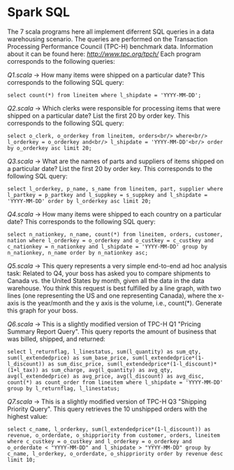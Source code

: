 # Spark SQL

The 7 scala programs here all implement diferrent SQL queries in a data warehousing scenario. The queries are performed on the Transaction Processing Performance Council (TPC-H) benchmark data. Information about it can be found here: *http://www.tpc.org/tpch/* Each program corresponds to the following queries:

*Q1.scala* -> How many items were shipped on a particular date? This corresponds to the following SQL query:

`select count(*) from lineitem where l_shipdate = 'YYYY-MM-DD';`

*Q2.scala* -> Which clerks were responsible for processing items that were shipped on a particular date? List the first 20 by order key. This corresponds to the following SQL query:

`select o_clerk, o_orderkey from lineitem, orders<br/>
where<br/>
  l_orderkey = o_orderkey and<br/>
  l_shipdate = 'YYYY-MM-DD'<br/>
order by o_orderkey asc limit 20;`

*Q3.scala* -> What are the names of parts and suppliers of items shipped on a particular date? List the first 20 by order key. This corresponds to the following SQL query:

`select l_orderkey, p_name, s_name from lineitem, part, supplier
where
  l_partkey = p_partkey and
  l_suppkey = s_suppkey and
  l_shipdate = 'YYYY-MM-DD'
order by l_orderkey asc limit 20;`

*Q4.scala* -> How many items were shipped to each country on a particular date? This corresponds to the following SQL query:

`select n_nationkey, n_name, count(*) from lineitem, orders, customer, nation
where
  l_orderkey = o_orderkey and
  o_custkey = c_custkey and
  c_nationkey = n_nationkey and
  l_shipdate = 'YYYY-MM-DD'
group by n_nationkey, n_name
order by n_nationkey asc;`

*Q5.scala* -> This query represents a very simple end-to-end ad hoc analysis task: Related to Q4, your boss has asked you to compare shipments to Canada vs. the United States by month, given all the data in the data warehouse. You think this request is best fulfilled by a line graph, with two lines (one representing the US and one representing Canada), where the x-axis is the year/month and the y axis is the volume, i.e., count(*). Generate this graph for your boss.

*Q6.scala* -> This is a slightly modified version of TPC-H Q1 "Pricing Summary Report Query". This query reports the amount of business that was billed, shipped, and returned:

`select
  l_returnflag,
  l_linestatus,
  sum(l_quantity) as sum_qty,
  sum(l_extendedprice) as sum_base_price,
  sum(l_extendedprice*(1-l_discount)) as sum_disc_price,
  sum(l_extendedprice*(1-l_discount)*(1+l_tax)) as sum_charge,
  avg(l_quantity) as avg_qty,
  avg(l_extendedprice) as avg_price,
  avg(l_discount) as avg_disc,
  count(*) as count_order
from lineitem
where
  l_shipdate = 'YYYY-MM-DD'
group by l_returnflag, l_linestatus;`

*Q7.scala* -> This is a slightly modified version of TPC-H Q3 "Shipping Priority Query". This query retrieves the 10 unshipped orders with the highest value:

`select
  c_name,
  l_orderkey,
  sum(l_extendedprice*(1-l_discount)) as revenue,
  o_orderdate,
  o_shippriority
from customer, orders, lineitem
where
  c_custkey = o_custkey and
  l_orderkey = o_orderkey and
  o_orderdate < "YYYY-MM-DD" and
  l_shipdate > "YYYY-MM-DD"
group by
  c_name,
  l_orderkey,
  o_orderdate,
  o_shippriority
order by
  revenue desc
limit 10;`

  
  
